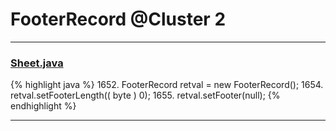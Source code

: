# FooterRecord @Cluster 2

***

### [Sheet.java](https://searchcode.com/codesearch/view/15642365/)
{% highlight java %}
1652. FooterRecord retval = new FooterRecord();
1654. retval.setFooterLength(( byte ) 0);
1655. retval.setFooter(null);
{% endhighlight %}

***

